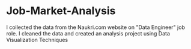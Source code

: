 # Job-Market-Analysis
I collected the data from the Naukri.com website on "Data Engineer" job role. I cleaned the data and created an analysis project using Data Visualization Techniques
